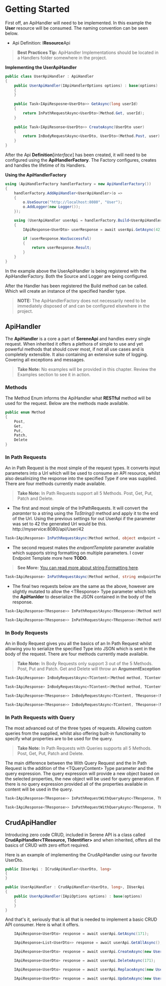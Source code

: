 ﻿# Getting Started
First off, an ApiHandler will need to be implemented. In this example the **User** resource will be consumed. The naming convention can be seen below.
* Api Definition: I**Resource**Api
>**Best Practices Tip:** ApiHandler Implementations should be located in a Handlers folder somewhere in the project.

**Implementing the UserApiHandler**
```csharp
public class UserApiHandler : ApiHandler
{
	public UserApiHandler(IApiHandlerOptions options) : base(options)
	{
	}
	
	public Task<IApiResposne<UserDto>> GetAsync(long userId)
	{
		return InPathRequestAsync<UserDto>(Method.Get, userId);
	}
	
	public Task<IApiResonse<UserDto>> CreateAsync(UserDto user)
	{
		return InBodyRequestAsync<UserDto, UserDto>(Method.Post, user)
	}
}
```
After the Api **Definition**[*interface*] has been created, it will need to be configured using the **ApiHandlerFactory**. The Factory configures, creates and handles the lifetime of its Handlers.

**Using the ApiHandlerFactory**
```csharp
using (ApiHandlerFactory handlerFactory = new ApiHandlerFactory())
{
    handlerFactory.AddApiHandler<UserApiHandler>(o => 
    { 
	    o.UseSource("http://localhost:8080", "User");
	    o.AddLogger(new Logger());
    });

    using (UserApiHandler userApi = handlerFactory.Build<UserApiHandler>())
    {
        IApiResponse<UserDto> userResponse = await userApi.GetAsync(42);

        if (userResponse.WasSuccessful)
        {
            return userResponse.Result;
        }
    }
}
```
In the example above the UserApiHandler is being registered with the ApiHandlerFactory. Both the Source and Logger are being configured.

After the Handler has been registered the Build method can be called. Which will create an instance of the specified handler type.
> **NOTE:** The ApiHandlerFactory does not necessarily need to be immediately disposed of and can be configured elsewhere in the project.

## ApiHandler

The **ApiHandler** is a core a part of **SereneApi** and handles every single request. When inherited it offers a plethora of simple to use and yet powerful methods that should cover most, if not all use cases and is completely extensible. It also containing an extensive suite of logging. Covering all exceptions and messages.
>**Take Note:** No examples will be provided in this chapter. Review the Examples section to see it in action.
### Methods
The Method Enum informs the ApiHandler what **RESTful** method will be used for the request. Below are the methods made available.
```csharp
public enum Method
{
	Post,
	Get,
	Put,
	Patch,
	Delete
}
```
### In Path Requests
An in Path Request is the most simple of the request types. It converts input parameters into a Url which will be used to consume an API resource, whilst also desalinizing the response into the specified Type if one was supplied. There are four methods currently made available.
>**Take Note:** In Path Requests support all 5 Methods. Post, Get, Put, Patch and Delete.

* The first and most simple of the InPathRequests. It will convert the *paramter* to a string using the *ToString()* method and apply it to the end of the Url. Using the previous settings for out UserApi if the parameter was set to 42 the generated Url would be this.
http://myservice:8080/api/User/42
```csharp
Task<IApiResponse> InPathRequestAsync(Method method, object endpoint = null)
```
* The second request makes the *endpontTemplate* parameter available which supports string formatting on multiple parameters. I cover Endpoint Template more here **TODO**.
>**See More:** [You can read more about string Formatting here](https://www.tutlane.com/tutorial/csharp/csharp-string-format-method).

```csharp
Task<IApiResponse> InPathRequestAsync(Method method, string endpointTemplate, params object[] endpointParameters)
```
* The final two requests below are the same as the above, however are slightly mutated to allow the \<TResponse> Type parameter which tells the **ApiHanlder** to deserialize the JSON contained in the body of the response.
```csharp
Task<IApiResponse<TResponse>> InPathRequestAsync<TResponse>(Method method, object endpoint = null)
```
```csharp
Task<IApiResponse<TResponse>> InPathRequestAsync<TResponse>(Method method, string endpointTemplate, params object[] endpointParameters)
```
### In Body Requests
An in Body Request gives you all the basics of an In Path Request whilst allowing you to serialize the specified Type into JSON which is sent in the body of the request. There are four methods currently made available.
>**Take Note:** In Body Requests only support 3 out of the 5 Methods. Post, Put and Patch. Get and Delete will throw an **ArgumentException**


```csharp
Task<IApiResponse> InBodyRequestAsync<TContent>(Method method, TContent inBodyContent, object endpoint = null)
```
```csharp
Task<IApiResponse> InBodyRequestAsync<TContent>(Method method, TContent inBodyContent, string endpointTemplate, params object[] endpointParameters)
```
```csharp
Task<IApiResponse<TResponse>> InBodyRequestAsync<TContent, TResponse>(Method method, TContent inBodyContent, object endpoint = null)
```
```csharp
Task<IApiResponse<TResponse>> InBodyRequestAsync<TContent, TResponse>(Method method, TContent inBodyContent, string endpointTemplate, params object[] endpointParameters)
```
### In Path Requests with Query
The most advanced out of the three types of requests. Allowing custom queries from the supplied, whilst also offering built-in functionality to specify what properties are to be used for the query.
>**Take Note:** In Path Requests with Queries supports all 5 Methods. Post, Get, Put, Patch and Delete.

The main difference between the With Query Request and the In Path Request is the addition of the \<TQueryContent> Type parameter and the query expression. The query expression will provide a new object based on the selected properties, the new object will be used for query generation. If there is no query expression provided all of the properties available in content will be used in the query.
```csharp
Task<IApiResponse<TResponse>> InPathRequestWithQueryAsync<TResponse, TQueryContent>(Method method, TQueryContent queryContent, Expression<Func<TQueryContent, object>> query, object endpoint = null)
```
```csharp
Task<IApiResponse<TResponse>> InPathRequestWithQueryAsync<TResponse, TQueryContent>(Method method, TQueryContent queryContent, Expression<Func<TQueryContent, object>> query, string endpointTemplate, params object[] endpointParameters)
```
## CrudApiHandler

Introducing zero code CRUD, included in Serene API is a class called **CrudApiHandler<TResource, TIdentifier>** and when inherited, offers all the basics of CRUD with zero effort required.

Here is an example of implementing the CrudApiHandler using our favorite UserDto.
```csharp
public IUserApi : ICrudApiHandler<UserDto, long>
{
}

public UserApiHandler : CrudApiHandler<UserDto, long>, IUserApi
{
	public UserApiHandler(IApiOptions options) : base(options)
	{
	}
}
```
And that's it, seriously that is all that is needed to implement a basic CRUD API consumer. Here is what it offers.
```csharp
	IApiResponse<UserDto> response = await userApi.GetAsync(171);
```
```csharp
	IApiResponse<List<UserDto>> response = await userApi.GetAllAsync();
```
```csharp
	IApiResponse<UserDto> response = await userApi.CreateAsync(new UserDto());
```
```csharp
	IApiResponse<UserDto> response = await userApi.DeleteAsync(171);
```
```csharp
	IApiResponse<UserDto> response = await userApi.ReplaceAsync(new UserDto());
```
```csharp
	IApiResponse<UserDto> response = await userApi.UpdateAsync(new UserDto());
```
